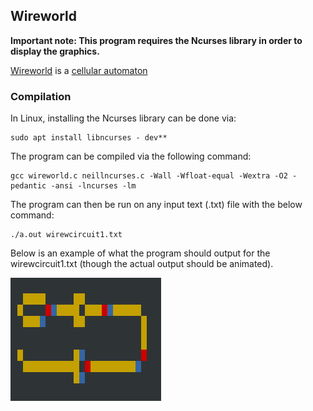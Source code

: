## Wireworld

**Important note: This program requires the Ncurses library in order to display the graphics.**

[Wireworld](https://en.wikipedia.org/wiki/Wireworld) is a [cellular automaton](https://en.wikipedia.org/wiki/Cellular_automaton)

### Compilation

In Linux, installing the Ncurses library can be done via: 

	sudo apt install libncurses - dev**
	
The program can be compiled via the following command:

	gcc wireworld.c neillncurses.c -Wall -Wfloat-equal -Wextra -O2 -pedantic -ansi -lncurses -lm
	
The program can then be run on any input text (.txt) file with the below command:

	./a.out wirewcircuit1.txt

Below is an example of what the program should output for the wirewcircuit1.txt (though the actual output should be animated).

![alt text](./Images/1.png "Example Image")

